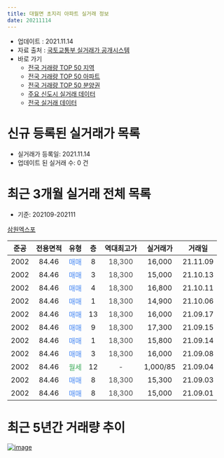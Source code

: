 ```yaml
---
title: 대월면 초지리 아파트 실거래 정보
date: 20211114
---
```


* 업데이트 : 2021.11.14
* 자료 출처 : [국토교통부 실거래가 공개시스템](http://rt.molit.go.kr)
* 바로 가기
    * [전국 거래량 TOP 50 지역](https://apt-info.github.io/apt-trade-info/tr)
    * [전국 거래량 TOP 50 아파트](https://apt-info.github.io/apt-trade-info/ta)
    * [전국 거래량 TOP 50 분양권](https://apt-info.github.io/apt-trade-info/tb)
    * [주요 신도시 실거래 데이터](https://apt-info.github.io/apt-trade-info/newtown)
    * [전국 실거래 데이터](https://apt-info.github.io/apt-trade-info/all)



<script async src="https://pagead2.googlesyndication.com/pagead/js/adsbygoogle.js"></script>
<!-- 기본광고 -->
<ins class="adsbygoogle"
     style="display:block"
     data-ad-client="ca-pub-1142216861245946"
     data-ad-slot="4805727019"
     data-ad-format="auto"
     data-full-width-responsive="true"></ins>
<script>
     (adsbygoogle = window.adsbygoogle || []).push({});
</script>


# 신규 등록된 실거래가 목록

* 실거래가 등록일: 2021.11.14
* 업데이트 된 실거래 수: 0 건




<script async src="https://pagead2.googlesyndication.com/pagead/js/adsbygoogle.js"></script>
<!-- 기본광고 -->
<ins class="adsbygoogle"
     style="display:block"
     data-ad-client="ca-pub-1142216861245946"
     data-ad-slot="4805727019"
     data-ad-format="auto"
     data-full-width-responsive="true"></ins>
<script>
     (adsbygoogle = window.adsbygoogle || []).push({});
</script>


# 최근 3개월 실거래 전체 목록
* 기준: 202109-202111


[삼원엑스포](https://search.naver.com/search.naver?query=%EC%82%BC%EC%9B%90%EC%97%91%EC%8A%A4%ED%8F%AC)

|준공|전용면적|유형|층|역대최고가|실거래가|거래일|
|:---:|:---:|:---:|:---:|:---:|:---:|:---:|
|2002|84.46|<span style="color:#4285F3">매매</span>|8|<span style="color:#444444">18,300</span>|16,000|21.11.09|
|2002|84.46|<span style="color:#4285F3">매매</span>|3|<span style="color:#444444">18,300</span>|15,000|21.10.13|
|2002|84.46|<span style="color:#4285F3">매매</span>|4|<span style="color:#444444">18,300</span>|16,800|21.10.11|
|2002|84.46|<span style="color:#4285F3">매매</span>|1|<span style="color:#444444">18,300</span>|14,900|21.10.06|
|2002|84.46|<span style="color:#4285F3">매매</span>|13|<span style="color:#444444">18,300</span>|16,000|21.09.17|
|2002|84.46|<span style="color:#4285F3">매매</span>|9|<span style="color:#444444">18,300</span>|17,300|21.09.15|
|2002|84.46|<span style="color:#4285F3">매매</span>|1|<span style="color:#444444">18,300</span>|15,800|21.09.14|
|2002|84.46|<span style="color:#4285F3">매매</span>|3|<span style="color:#444444">18,300</span>|16,000|21.09.08|
|2002|84.46|<span style="color:#34A853">월세</span>|12|<span style="color:#444444">-</span>|1,000/85|21.09.04|
|2002|84.46|<span style="color:#4285F3">매매</span>|8|<span style="color:#444444">18,300</span>|15,300|21.09.03|
|2002|84.46|<span style="color:#4285F3">매매</span>|8|<span style="color:#444444">18,300</span>|15,000|21.09.01|



<script async src="https://pagead2.googlesyndication.com/pagead/js/adsbygoogle.js"></script>
<!-- 기본광고 -->
<ins class="adsbygoogle"
     style="display:block"
     data-ad-client="ca-pub-1142216861245946"
     data-ad-slot="4805727019"
     data-ad-format="auto"
     data-full-width-responsive="true"></ins>
<script>
     (adsbygoogle = window.adsbygoogle || []).push({});
</script>


# 최근 5년간 거래량 추이


<div style="width:100%;">
    <canvas id="deal_progress" height="200"></canvas>
</div>

<script>
new Chart(document.getElementById("deal_progress"), {
    type: 'line',
    data: {
        labels: ['16.02','16.04','16.05','16.07','16.08','16.09','16.10','16.11','16.12','17.01','17.04','17.05','17.06','17.07','17.09','17.10','17.11','17.12','18.01','18.02','18.03','18.04','18.05','18.06','18.07','18.09','18.10','18.11','18.12','19.01','19.02','19.04','19.05','19.07','19.09','19.11','19.12','20.01','20.02','20.05','20.06','20.07','20.08','20.10','20.11','21.01','21.02','21.03','21.04','21.06','21.07','21.08','21.09','21.10','21.11'],
        datasets: [{
            label: '매매/분양권',
            data: [1,1,2,1,1,2,1,1,1,1,2,1,3,1,1,1,2,1,0,1,3,2,0,2,0,1,2,0,1,0,1,3,1,1,1,0,0,0,1,0,4,2,5,2,1,1,1,1,5,4,6,5,6,3,1],
            borderColor: "rgba(66, 133, 243, 1)",
            backgroundColor: "rgba(66, 133, 243, 0.05)",
            borderWidth: 1,
            pointRadius: 0,
            fill: false,
            lineTension: 0
        },{
            label: '전/월세',
            data: [0,0,0,0,0,0,0,0,0,0,0,0,0,0,1,1,2,0,1,0,1,1,2,1,2,0,0,1,1,1,0,0,0,1,0,1,1,1,3,1,0,0,0,0,1,0,0,1,0,0,0,0,1,0,0],
            borderColor: "rgba(255, 90, 0, 1)",
            backgroundColor: "rgba(255, 90, 0, 0.05)",
            borderWidth: 1,
            pointRadius: 0,
            fill: false,
            lineTension: 0
        },{
            label: '합계',
            data: [1,1,2,1,1,2,1,1,1,1,2,1,3,1,2,2,4,1,1,1,4,3,2,3,2,1,2,1,2,1,1,3,1,2,1,1,1,1,4,1,4,2,5,2,2,1,1,2,5,4,6,5,7,3,1],
            borderColor: "rgba(0, 0, 0, 1)",
            backgroundColor: "rgba(0, 0, 0, 0.03)",
            borderWidth: 0.1,
            pointRadius: 0,
            fill: true,
            lineTension: 0
        }
        ]
    },
    options: {
        responsive: true,
        title: {
            display: false
        },
        tooltips: {
            mode: 'index',
            intersect: false
        },
        hover: {
            mode: 'nearest',
            intersect: true
        },
        scales: {
            xAxes: [{
                display: true,
                scaleLabel: {
                    display: true,
                    labelString: '년/월'
                }
            }],
            yAxes: [{
                display: true,
                ticks: {
                    suggestedMin: 0,
                },
                scaleLabel: {
                    display: true,
                    labelString: '실거래 수'
                }
            }]
        }
    }
});

</script>


[![image](https://apt-info.github.io/images/2020-01-03-apt-trade-info/1024x500.png)](https://play.google.com/store/apps/details?id=com.aptinfo.apttradeinfo)

